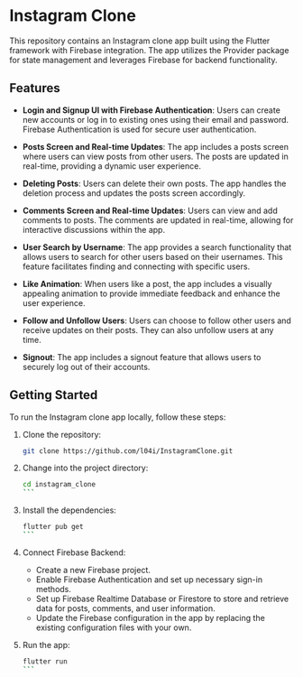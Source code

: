 # Instagram Clone

This repository contains an Instagram clone app built using the Flutter framework with Firebase integration. The app utilizes the Provider package for state management and leverages Firebase for backend functionality.

## Features

- **Login and Signup UI with Firebase Authentication**: Users can create new accounts or log in to existing ones using their email and password. Firebase Authentication is used for secure user authentication.

- **Posts Screen and Real-time Updates**: The app includes a posts screen where users can view posts from other users. The posts are updated in real-time, providing a dynamic user experience.

- **Deleting Posts**: Users can delete their own posts. The app handles the deletion process and updates the posts screen accordingly.

- **Comments Screen and Real-time Updates**: Users can view and add comments to posts. The comments are updated in real-time, allowing for interactive discussions within the app.

- **User Search by Username**: The app provides a search functionality that allows users to search for other users based on their usernames. This feature facilitates finding and connecting with specific users.

- **Like Animation**: When users like a post, the app includes a visually appealing animation to provide immediate feedback and enhance the user experience.

- **Follow and Unfollow Users**: Users can choose to follow other users and receive updates on their posts. They can also unfollow users at any time.

- **Signout**: The app includes a signout feature that allows users to securely log out of their accounts.

## Getting Started

To run the Instagram clone app locally, follow these steps:

1. Clone the repository:
   ```bash
   git clone https://github.com/l04i/InstagramClone.git
   ```

2. Change into the project directory:
   ````bash
   cd instagram_clone
   ```

3. Install the dependencies:
   ````bash
   flutter pub get
   ```

4. Connect Firebase Backend:
   - Create a new Firebase project.
   - Enable Firebase Authentication and set up necessary sign-in methods.
   - Set up Firebase Realtime Database or Firestore to store and retrieve data for posts, comments, and user information.
   - Update the Firebase configuration in the app by replacing the existing configuration files with your own.

5. Run the app:
   ````bash
   flutter run
   ```


